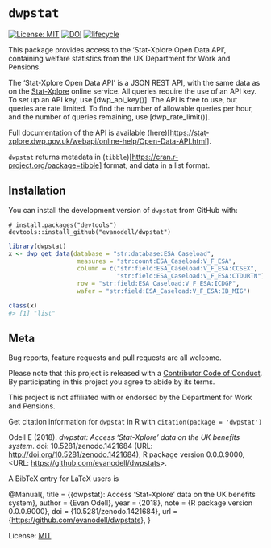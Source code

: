 
<!-- README.md is generated from README.Rmd. Please edit that file -->

# `dwpstat`

[![License:
MIT](https://img.shields.io/badge/License-MIT-blue.svg)](https://opensource.org/licenses/MIT)
[![DOI](https://zenodo.org/badge/DOI/10.5281/zenodo.1421684.svg)](https://doi.org/10.5281/zenodo.1421684)
[![lifecycle](https://img.shields.io/badge/lifecycle-experimental-orange.svg)](https://www.tidyverse.org/lifecycle/#experimental)

This package provides access to the ‘Stat-Xplore Open Data API’,
containing welfare statistics from the UK Department for Work and
Pensions.

The ‘Stat-Xplore Open Data API’ is a JSON REST API, with the same data
as on the [Stat-Xplore](https://stat-xplore.dwp.gov.uk/) online service.
All queries require the use of an API key. To set up an API key, use
\[dwp\_api\_key()\]. The API is free to use, but queries are rate
limited. To find the number of allowable queries per hour, and the
number of queries remaining, use \[dwp\_rate\_limit()\].

Full documentation of the API is available
(here)\[<https://stat-xplore.dwp.gov.uk/webapi/online-help/Open-Data-API.html>\].

`dwpstat` returns metadata in
(`tibble`)\[<https://cran.r-project.org/package=tibble>\] format, and
data in a list format.

## Installation

You can install the development version of `dwpstat` from GitHub with:

    # install.packages("devtools")
    devtools::install_github("evanodell/dwpstat")

``` r
library(dwpstat)
x <- dwp_get_data(database = "str:database:ESA_Caseload",
                   measures = "str:count:ESA_Caseload:V_F_ESA",
                   column = c("str:field:ESA_Caseload:V_F_ESA:CCSEX",
                              "str:field:ESA_Caseload:V_F_ESA:CTDURTN"),
                   row = "str:field:ESA_Caseload:V_F_ESA:ICDGP",
                   wafer = "str:field:ESA_Caseload:V_F_ESA:IB_MIG")

class(x)
#> [1] "list"
```

## Meta

Bug reports, feature requests and pull requests are all welcome.

Please note that this project is released with a [Contributor Code of
Conduct](CODE_OF_CONDUCT.md). By participating in this project you agree
to abide by its terms.

This project is not affiliated with or endorsed by the Department for
Work and Pensions.

Get citation information for `dwpstat` in R with `citation(package =
'dwpstat')`

Odell E (2018). *dwpstat: Access ‘Stat-Xplore’ data on the UK benefits
system*. doi: 10.5281/zenodo.1421684 (URL:
<http://doi.org/10.5281/zenodo.1421684>), R package version 0.0.0.9000,
\<URL: <https://github.com/evanodell/dwpstats>\>.

A BibTeX entry for LaTeX users is

@Manual{, title = {{dwpstat}: Access ‘Stat-Xplore’ data on the UK
benefits system}, author = {Evan Odell}, year = {2018}, note = {R
package version 0.0.0.9000}, doi = {10.5281/zenodo.1421684}, url =
{<https://github.com/evanodell/dwpstats>}, }

License: [MIT](LICENSE.md)
